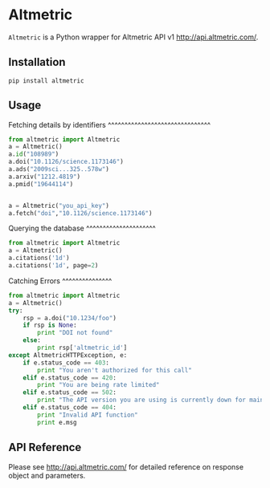 Altmetric
=========
`Altmetric` is a Python wrapper for Altmetric API v1 <http://api.altmetric.com/>.

Installation
------------
```
pip install altmetric
```

Usage
-----

Fetching details by identifiers
^^^^^^^^^^^^^^^^^^^^^^^^^^^^^^^
```python
from altmetric import Altmetric
a = Altmetric()
a.id("108989")
a.doi("10.1126/science.1173146")
a.ads("2009sci...325..578w")
a.arxiv("1212.4819")
a.pmid("19644114")


a = Altmetric("you_api_key")
a.fetch("doi","10.1126/science.1173146")
```

Querying the database
^^^^^^^^^^^^^^^^^^^^^

```python
from altmetric import Altmetric
a = Altmetric()
a.citations('1d')
a.citations('1d', page=2)
```

Catching Errors
^^^^^^^^^^^^^^^
```python
from altmetric import Altmetric
a = Altmetric()
try:
    rsp = a.doi("10.1234/foo")
    if rsp is None:
        print "DOI not found"
    else:
        print rsp['altmetric_id']
except AltmetricHTTPException, e:
    if e.status_code == 403:
        print "You aren't authorized for this call"
    elif e.status_code == 420:
        print "You are being rate limited"
    elif e.status_code == 502:
        print "The API version you are using is currently down for maintenance."
    elif e.status_code == 404:
        print "Invalid API function"
        print e.msg
```

API Reference
-------------

Please see http://api.altmetric.com/ for detailed reference on response object
and parameters.

